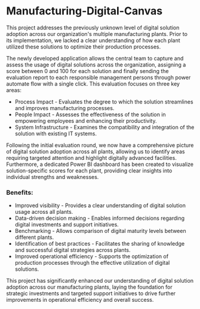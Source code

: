# Manufacturing-Digital-Canvas

This project addresses the previously unknown level of digital solution adoption across our organization's multiple manufacturing plants. Prior to its implementation, we lacked a clear understanding of how each plant utilized these solutions to optimize their production processes.

The newly developed application allows the central team to capture and assess the usage of digital solutions across the organization, assigning a score between 0 and 100 for each solution and finally sending the evaluation report to each responsible management persons through power automate flow with a single click. This evaluation focuses on three key areas:

* Process Impact - Evaluates the degree to which the solution streamlines and improves manufacturing processes.
* People Impact - Assesses the effectiveness of the solution in empowering employees and enhancing their productivity.
* System Infrastructure - Examines the compatibility and integration of the solution with existing IT systems.

Following the initial evaluation round, we now have a comprehensive picture of digital solution adoption across all plants, allowing us to identify areas requiring targeted attention and highlight digitally advanced facilities. Furthermore, a dedicated Power BI dashboard has been created to visualize solution-specific scores for each plant, providing clear insights into individual strengths and weaknesses.

### Benefits:

* Improved visibility - Provides a clear understanding of digital solution usage across all plants.
* Data-driven decision making - Enables informed decisions regarding digital investments and support initiatives.
* Benchmarking - Allows comparison of digital maturity levels between different plants.
* Identification of best practices - Facilitates the sharing of knowledge and successful digital strategies across plants.
* Improved operational efficiency - Supports the optimization of production processes through the effective utilization of digital solutions.

This project has significantly enhanced our understanding of digital solution adoption across our manufacturing plants, laying the foundation for strategic investments and targeted support initiatives to drive further improvements in operational efficiency and overall success.
